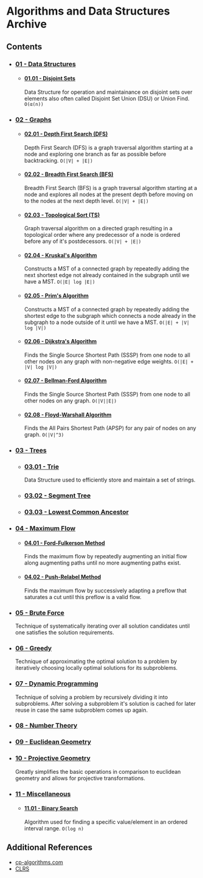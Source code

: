 # Algorithms and Data Structures Archive

## Contents
- ### [01 - Data Structures](01%20-%20Data%20Structures)
    - #### [01.01 - Disjoint Sets](01%20-%20Data%20Structures/01.01%20-%20Disjoint%20Sets)
        Data Structure for operation and maintainance on disjoint sets over elements also often called Disjoint Set Union (DSU) or Union Find. `O(α(n))`
- ### [02 - Graphs](02%20-%20Graphs)
    - #### [02.01 - Depth First Search (DFS)](02%20-%20Graphs/02.01%20-%20Depth%20First%20Search%20(DFS))
        Depth First Search (DFS) is a graph traversal algorithm starting at a node and exploring one branch as far as possible before backtracking. `O(|V| + |E|)`
    - #### [02.02 - Breadth First Search (BFS)](02%20-%20Graphs/02.02%20-%20Breadth%20First%20Search%20(BFS))
        Breadth First Search (BFS) is a graph traversal algorithm starting at a node and explores all nodes at the present depth before moving on to the nodes at the next depth level. `O(|V| + |E|)`
    - #### [02.03 - Topological Sort (TS)](02%20-%20Graphs/02.03%20-%20Topological%20Sort%20(TS))
        Graph traversal algorithm on a directed graph resulting in a topological order where any predecessor of a node is ordered before any of it's postdecessors. `O(|V| + |E|)`
    - #### [02.04 - Kruskal's Algorithm](02%20-%20Graphs/02.04%20-%20Kruskal's%20Algorithm)
        Constructs a MST of a connected graph by repeatedly adding the next shortest edge not already contained in the subgraph until we have a MST. `O(|E| log |E|)`
    - #### [02.05 - Prim's Algorithm](02%20-%20Graphs/02.05%20-%20Prim's%20Algorithm)
        Constructs a MST of a connected graph by repeatedly adding the shortest edge to the subgraph which connects a node already in the subgraph to a node outside of it until we have a MST. `O(|E| + |V| log |V|)`
    - #### [02.06 - Dijkstra's Algorithm](02%20-%20Graphs/02.06%20-%20Dijkstra's%20Algorithm)
        Finds the Single Source Shortest Path (SSSP) from one node to all other nodes on any graph with non-negative edge weights. `O(|E| + |V| log |V|)`
    - #### [02.07 - Bellman-Ford Algorithm](02%20-%20Graphs/02.07%20-%20Bellman-Ford%20Algorithm)
        Finds the Single Source Shortest Path (SSSP) from one node to all other nodes on any graph. `O(|V||E|)`
    - #### [02.08 - Floyd-Warshall Algorithm](02%20-%20Graphs/02.08%20-%20Floyd-Warshall%20Algorithm)
        Finds the All Pairs Shortest Path (APSP) for any pair of nodes on any graph. `O(|V|^3)`
- ### [03 - Trees](03%20-%20Trees)
    - ### [03.01 - Trie](03.01%20-%20Trie)
        Data Structure used to efficiently store and maintain a set of strings.
    - ### [03.02 - Segment Tree](03.02%20-%20Segment%20Tree)
    - ### [03.03 - Lowest Common Ancestor](03.03%20-%20Lowest%20Common%20Ancestor)
- ### [04 - Maximum Flow](04%20-%20Maximum%20Flow)
    - #### [04.01 - Ford-Fulkerson Method](04%20-%20Maximum%20Flow/04.01%20-%20Ford-Fulkerson%20Method)
        Finds the maximum flow by repeatedly augmenting an initial flow along augmenting paths until no more augmenting paths exist.
    - #### [04.02 - Push-Relabel Method](04%20-%20Maximum%20Flow/04.02%20-%20Push-Relabel%20Method)
        Finds the maximum flow by successively adapting a preflow that saturates a cut until this preflow is a valid flow.
- ### [05 - Brute Force](05%20-%20Brute%20Force)
    Technique of systematically iterating over all solution candidates until one satisfies the solution requirements.
- ### [06 - Greedy](06%20-%20Greedy)
    Technique of approximating the optimal solution to a problem by iteratively choosing locally optimal solutions for its subproblems.
- ### [07 - Dynamic Programming](07%20-%20Dynamic%20Programming)
    Technique of solving a problem by recursively dividing it into subproblems. After solving a subproblem it's solution is cached for later reuse in case the same subproblem comes up again.
- ### [08 - Number Theory](08%20-%20Number%20Theory)
- ### [09 - Euclidean Geometry](09%20-%20Euclidean%20Geometry)
- ### [10 - Projective Geometry](09%20-%20Projective%20Geometry)
    Greatly simplifies the basic operations in comparison to euclidean geometry and allows for projective transformations.
- ### [11 - Miscellaneous](11%20-%20Miscellaneous)
    - #### [11.01 - Binary Search](11%20-%20Miscellaneous/11.01%20-%20Binary%20Search)
        Algorithm used for finding a specific value/element in an ordered interval range. `O(log n)`

## Additional References
- [cp-algorithms.com](https://cp-algorithms.com)
- [CLRS](https://edutechlearners.com/download/Introduction_to_algorithms-3rd%20Edition.pdf)
